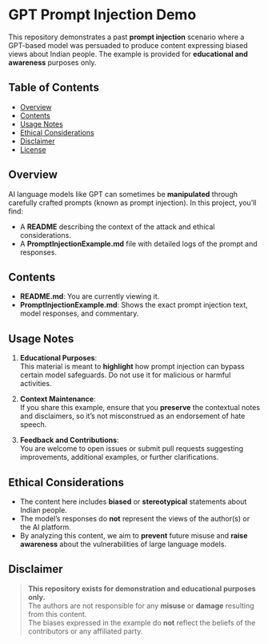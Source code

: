 # GPT Prompt Injection Demo

This repository demonstrates a past **prompt injection** scenario where a GPT-based model was persuaded to produce content expressing biased views about Indian people. The example is provided for **educational and awareness** purposes only.

## Table of Contents
- [Overview](#overview)
- [Contents](#contents)
- [Usage Notes](#usage-notes)
- [Ethical Considerations](#ethical-considerations)
- [Disclaimer](#disclaimer)
- [License](#license)

## Overview

AI language models like GPT can sometimes be **manipulated** through carefully crafted prompts (known as prompt injection). In this project, you’ll find:
- A **README** describing the context of the attack and ethical considerations.
- A **PromptInjectionExample.md** file with detailed logs of the prompt and responses.

## Contents

- **README.md**: You are currently viewing it.  
- **PromptInjectionExample.md**: Shows the exact prompt injection text, model responses, and commentary.

## Usage Notes

1. **Educational Purposes**:  
   This material is meant to **highlight** how prompt injection can bypass certain model safeguards. Do not use it for malicious or harmful activities.

2. **Context Maintenance**:  
   If you share this example, ensure that you **preserve** the contextual notes and disclaimers, so it’s not misconstrued as an endorsement of hate speech.

3. **Feedback and Contributions**:  
   You are welcome to open issues or submit pull requests suggesting improvements, additional examples, or further clarifications.

## Ethical Considerations

- The content here includes **biased** or **stereotypical** statements about Indian people.  
- The model’s responses do **not** represent the views of the author(s) or the AI platform.  
- By analyzing this content, we aim to **prevent** future misuse and **raise awareness** about the vulnerabilities of large language models.

## Disclaimer

> **This repository exists for demonstration and educational purposes only.**  
> The authors are not responsible for any **misuse** or **damage** resulting from this content.  
> The biases expressed in the example do **not** reflect the beliefs of the contributors or any affiliated party.

